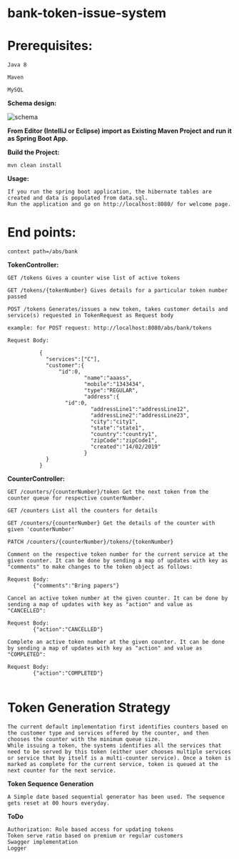 # bank-token-issue-system

# Prerequisites:
```
Java 8

Maven

MySQL
```

**Schema design:**

![schema](https://user-images.githubusercontent.com/9528278/53480303-eef93a80-3aa0-11e9-98f2-6110d406621d.png)


**From Editor (IntelliJ or Eclipse) import as Existing Maven Project and run it as Spring Boot App.**


**Build the Project:**
```
mvn clean install
```

**Usage:**
```
If you run the spring boot application, the hibernate tables are created and data is populated from data.sql.
Run the application and go on http://localhost:8080/ for welcome page.
```

# End points:
```
context path=/abs/bank
```

**TokenController:**
```
GET /tokens Gives a counter wise list of active tokens
```
```
GET /tokens/{tokenNumber} Gives details for a particular token number passed
```
```
POST /tokens Generates/issues a new token, takes customer details and service(s) requested in TokenRequest as Request body

example: for POST request: http://localhost:8080/abs/bank/tokens

Request Body: 

          {
            "services":["C"],
            "customer":{
				"id":0,
                        "name":"aaass",
                        "mobile":"1343434",
                        "type":"REGULAR",
                        "address":{
				  "id":0,
                          "addressLine1":"addressLine12",
                          "addressLine2":"addressLine23",
                          "city":"city1",
                          "state":"state1",
                          "country":"country1",
                          "zipCode":"zipCode1",
                          "created":"14/02/2019"
                        }
            }
          }

```
**CounterController:**

```
GET /counters/{counterNumber}/token Get the next token from the counter queue for respective counterNumber.
```
```
GET /counters List all the counters for details
```
```
GET /counters/{counterNumber} Get the details of the counter with given 'counterNumber'
```
``` 
PATCH /counters/{counterNumber}/tokens/{tokenNumber} 

Comment on the respective token number for the current service at the given counter. It can be done by sending a map of updates with key as "comments" to make changes to the token object as follows:

Request Body: 
		{"comments":"Bring papers"}

Cancel an active token number at the given counter. It can be done by sending a map of updates with key as "action" and value as "CANCELLED":

Request Body: 
		{"action":"CANCELLED"}
		
Complete an active token number at the given counter. It can be done by sending a map of updates with key as "action" and value as "COMPLETED":

Request Body: 
		{"action":"COMPLETED"}
		
```

# Token Generation Strategy
```
The current default implementation first identifies counters based on the customer type and services offered by the counter, and then chooses the counter with the minimum queue size.
While issuing a token, the systems identifies all the services that need to be served by this token (either user chooses multiple services or service that by itself is a multi-counter service). Once a token is marked as complete for the current service, token is queued at the next counter for the next service.
```
**Token Sequence Generation**
```
A Simple date based sequential generator has been used. The sequence gets reset at 00 hours everyday.
```

**ToDo**
```
Authorization: Role based access for updating tokens
Token serve ratio based on premium or regular customers
Swagger implementation
Logger
```

